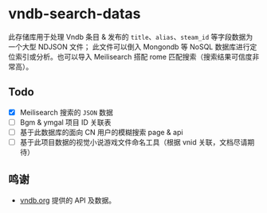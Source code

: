# vndb-search-datas

此存储库用于处理 Vndb 条目 & 发布的 `title`、`alias`、`steam_id` 等字段数据为一个大型 NDJSON 文件；
此文件可以倒入 Mongondb 等 NoSQL 数据库进行定位索引或分析。也可以导入 Meilisearch 搭配 rome 匹配搜索（搜索结果可信度非常高）。

## Todo

- [x] Meilisearch 搜索的 `JSON` 数据
- [ ] Bgm & ymgal 项目 ID 关联表
- [ ] 基于此数据库的面向 CN 用户的模糊搜索 page & api
- [ ] 基于此项目数据的视觉小说游戏文件命名工具（根据 vnid 关联，文档尽请期待）

## 鸣谢

- [vndb.org](https://vndb.org/) 提供的 API 及数据。
